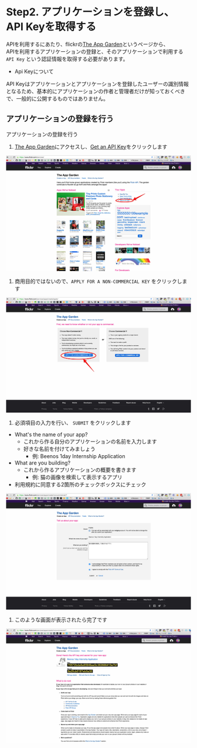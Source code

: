 # Step2. アプリケーションを登録し、API Keyを取得する

APIを利用するにあたり、flickrの[The App Garden](https://www.flickr.com/services/)というページから、  
APIを利用するアプリケーションの登録と、そのアプリケーションで利用する `API Key` という認証情報を取得する必要があります。

- Api Keyについて

API Keyはアプリケーションとアプリケーションを登録したユーザーの識別情報となるため、基本的にアプリケーションの作者と管理者だけが知っておくべきで、一般的に公開するものではありません。

## アプリケーションの登録を行う

アプリケーションの登録を行う

1. [The App Garden](https://www.flickr.com/services/)にアクセスし、[Get an API Key](https://www.flickr.com/services/apps/create/apply/)をクリックします

![1](images/step2/1.jpg)

1. 商用目的ではないので、`APPLY FOR A NON-COMMERCIAL KEY` をクリックします

![2](images/step2/2.jpg)

1. 必須項目の入力を行い、 `SUBMIT` をクリックします
  - What's the name of your app?
    - これから作る自分のアプリケーションの名前を入力します
    - 好きな名前を付けてみましょう
      - 例: Beenos 1day Internship Application
  - What are you building?
    - これから作るアプリケーションの概要を書きます
      - 例: 猫の画像を検索して表示するアプリ
  - 利用規約に同意する2箇所のチェックボックスにチェック

![3](images/step2/3.jpg)

1. このような画面が表示されたら完了です

![4](images/step2/4.jpg)

